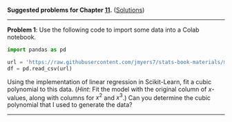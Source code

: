 **Suggested problems for Chapter [11](https://mml.johnmyersmath.com/stats-book/chapters/models.html).** ([Solutions](./x-suggested-problems-sol.md))

---

**Problem 1**: Use the following code to import some data into a Colab notebook.

```python
import pandas as pd

url = 'https://raw.githubusercontent.com/jmyers7/stats-book-materials/main/data/ch11-suggested-problems-data-01.csv'
df = pd.read_csv(url)
```

Using the implementation of linear regression in Scikit-Learn, fit a cubic polynomial to this data. (_Hint_: Fit the model with the original column of $x$-values, along with columns for $x^2$ and $x^3$.) Can you determine the cubic polynomial that I used to generate the data?

---